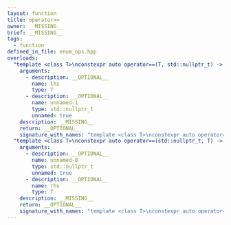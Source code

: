 ```yaml
---
layout: function
title: operator==
owner: __MISSING__
brief: __MISSING__
tags:
  - function
defined_in_file: enum_ops.hpp
overloads:
  "template <class T>\nconstexpr auto operator==(T, std::nullptr_t) -> stlab::implementation::enable_if_bitmask_or_arithmetic<T, bool>":
    arguments:
      - description: __OPTIONAL__
        name: lhs
        type: T
      - description: __OPTIONAL__
        name: unnamed-1
        type: std::nullptr_t
        unnamed: true
    description: __MISSING__
    return: __OPTIONAL__
    signature_with_names: "template <class T>\nconstexpr auto operator==(T lhs, std::nullptr_t) -> stlab::implementation::enable_if_bitmask_or_arithmetic<T, bool>"
  "template <class T>\nconstexpr auto operator==(std::nullptr_t, T) -> stlab::implementation::enable_if_bitmask_or_arithmetic<T, bool>":
    arguments:
      - description: __OPTIONAL__
        name: unnamed-0
        type: std::nullptr_t
        unnamed: true
      - description: __OPTIONAL__
        name: rhs
        type: T
    description: __MISSING__
    return: __OPTIONAL__
    signature_with_names: "template <class T>\nconstexpr auto operator==(std::nullptr_t, T rhs) -> stlab::implementation::enable_if_bitmask_or_arithmetic<T, bool>"
---
```

